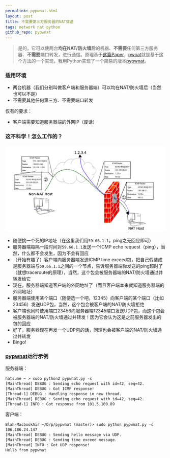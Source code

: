 ```yaml
---
permalink: pypwnat.html
layout: post
title: 不需要第三方服务器的NAT穿透
tags: network nat python
github_repo: pypwnat
---
```


> 是的，它可以使两台**均在NAT/防火墙后**的机器、**不需要**任何第三方服务器、**不需要**端口转发，进行通信。原理基于[这篇Paper](/files/pwnat.pdf)，[pwnat](http://samy.pl/pwnat/)就是基于这个方法的一个实现，我用Python实现了一个简易的版本[pypwnat](https://github.com/blahgeek/pypwnat)。

### 适用环境

- 两台机器（我们分别叫做客户端和服务器端）可以均在NAT/防火墙后（当然也可以不是）
- 不需要其他任何第三方、不需要端口转发

仅有的要求：

- 客户端需要知道服务器端的外网IP（废话）

### 这不科学！怎么工作的？

![](images/pwnat.png)


- 随便挑一个死的IP地址（在这里我们用`59.66.1.1`，ping之无回应即可）
- 服务器端每隔一段时间对`59.66.1.1`发送一个ICMP echo request（ping），当然，什么都不会发生，因为不会有回应
- （开始有趣了）客户端向服务器端发送ICMP time exceed包，把自己假装成是服务器端与`59.66.1.1`之间的一个节点，告诉服务器端你发送的ping超时了（就想traceroute的原理），当然，这个包会被服务器端的NAT/防火墙通过并转发给它
- 现在，服务器端知道客户端的外网地址了（而且客户端本来就知道服务器端的外网地址）
- 服务器端使用某个端口（随便选一个吧，12345）向客户端的某个端口（比如23456）发送UDP包，当然，这个包会被客户端的NAT/防火墙拒绝
- 客户端也同时使用端口23456向服务器端12345端口发送UDP包，而这个包会被服务器端的NAT/防火墙通过并转发！因为它会认为这是之前服务器发出的包的回应
- 好了，服务器现在再发一个UDP包的话，同理也会被客户端的NAT/防火墙通过并转发
- Bingo!

### [pypwnat](https://github.com/blahgeek/pypwnat)运行示例

服务器端：

```
hatsune ~ > sudo python2 pypwnat.py -s
[MainThread] DEBUG : Sending echo request with id=42, seq=42.
[MainThread] DEBUG : Got ICMP response!
[Thread-1] DEBUG : Handling response in new thread.
[MainThread] DEBUG : Sending echo request with id=42, seq=42.
[Thread-1] INFO : Got response from 101.5.109.89

```
客户端：

```
Blah-MacbookAir ~/D/p/pypwnat (master)> sudo python pypwnat.py -c 106.186.24.147
[MainThread] DEBUG : Sending hello message via UDP.
[MainThread] DEBUG : Sending time exceed message.
[MainThread] INFO : Got UDP response!
Hello from pypwnat

```
